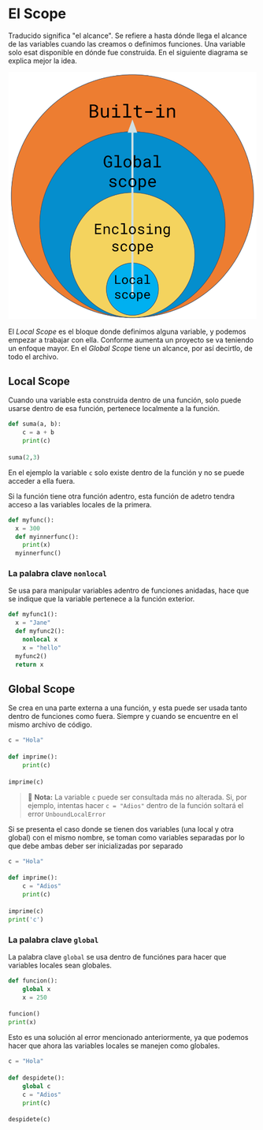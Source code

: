 # El Scope

Traducido significa "el alcance". Se refiere a hasta dónde llega el alcance de las variables cuando las creamos o definimos funciones. Una variable solo esat disponible en dónde fue construida. En el siguiente diagrama se explica mejor la idea.

![Scope de python](./../Assets/Scope.png)

El *Local Scope* es el bloque donde definimos alguna variable, y podemos empezar a trabajar con ella. Conforme aumenta un proyecto se va teniendo un enfoque mayor. En el *Global Scope* tiene un alcance, por así decirtlo, de todo el archivo.

## Local Scope

Cuando una variable esta construida dentro de una función, solo puede usarse dentro de esa función, pertenece localmente a la función.

```python
def suma(a, b):
    c = a + b
    print(c)

suma(2,3)
```

En el ejemplo la variable `c` solo existe dentro de la función y no se puede acceder a ella fuera.

Si la función tiene otra función adentro, esta función de adetro tendra acceso a las variables locales de la primera.

```python
def myfunc():
  x = 300
  def myinnerfunc():
    print(x)
  myinnerfunc()
```

### La palabra clave `nonlocal`

Se usa para manipular variables adentro de funciones anidadas, hace que se indique que la variable pertenece a la función exterior.

```python
def myfunc1():
  x = "Jane"
  def myfunc2():
    nonlocal x
    x = "hello"
  myfunc2()
  return x
```

## Global Scope

Se crea en una parte externa a una función, y esta puede ser usada tanto dentro de funciones como fuera. Siempre y cuando se encuentre en el mismo archivo de código.

```python
c = "Hola"

def imprime():
    print(c)

imprime(c)
```

> 📝 **Nota:** La variable `c` puede ser consultada más no alterada. Si, por ejemplo, intentas hacer `c = "Adios"` dentro de la función soltará el error `UnboundLocalError`

Si se presenta el caso donde se tienen dos variables (una local y otra global) con el mismo nombre, se toman como variables separadas por lo que debe ambas deber ser inicializadas por separado

```python
c = "Hola"

def imprime():
    c = "Adios"
    print(c)

imprime(c)
print('c')
```

### La palabra clave `global`

La palabra clave `global` se usa dentro de funciónes para hacer que variables locales sean globales.

```python
def funcion():
    global x
    x = 250

funcion()
print(x)
```

Esto es una solución al error mencionado anteriormente, ya que podemos hacer que ahora las variables locales se manejen como globales.

```python
c = "Hola"

def despidete():
    global c
    c = "Adios"
    print(c)

despidete(c)
```
